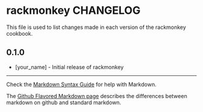 rackmonkey CHANGELOG
====================

This file is used to list changes made in each version of the rackmonkey cookbook.

0.1.0
-----
- [your_name] - Initial release of rackmonkey

- - -
Check the [Markdown Syntax Guide](http://daringfireball.net/projects/markdown/syntax) for help with Markdown.

The [Github Flavored Markdown page](http://github.github.com/github-flavored-markdown/) describes the differences between markdown on github and standard markdown.
